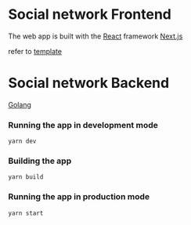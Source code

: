 # Social network Frontend

The web app is built with the [React](https://reactjs.org) framework [Next.js](https://nextjs.org)

refer to [template](https://github.com/DimiMikadze/orca)

# Social network Backend
[Golang](https://github.com/bienwithcode/social-network_BE)

### Running the app in development mode

```
yarn dev
```

### Building the app

```
yarn build
```

### Running the app in production mode

```
yarn start
```
